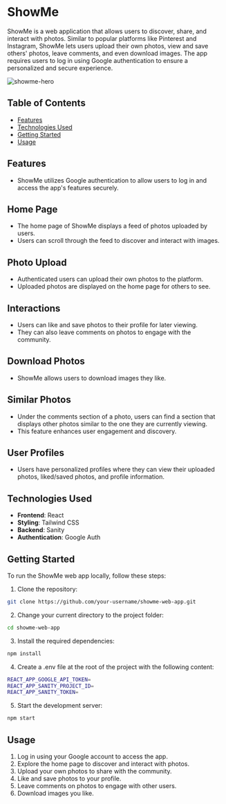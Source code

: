 # ShowMe

ShowMe is a web application that allows users to discover, share, and interact with photos. Similar to popular platforms like Pinterest and Instagram, ShowMe lets users upload their own photos, view and save others' photos, leave comments, and even download images. The app requires users to log in using Google authentication to ensure a personalized and secure experience.

![showme-hero](https://github.com/xexraa/ShowMe/assets/121942715/69a1d59e-59dc-4089-be73-41876d62c035)

## Table of Contents

- [Features](#features)
- [Technologies Used](#technologies-used)
- [Getting Started](#getting-started)
- [Usage](#usage)

## Features
- ShowMe utilizes Google authentication to allow users to log in and access the app's features securely.

## Home Page
- The home page of ShowMe displays a feed of photos uploaded by users.
- Users can scroll through the feed to discover and interact with images.

## Photo Upload
- Authenticated users can upload their own photos to the platform.
- Uploaded photos are displayed on the home page for others to see.

## Interactions
- Users can like and save photos to their profile for later viewing.
- They can also leave comments on photos to engage with the community.

## Download Photos
- ShowMe allows users to download images they like.

## Similar Photos
- Under the comments section of a photo, users can find a section that displays other photos similar to the one they are currently viewing.
- This feature enhances user engagement and discovery.

## User Profiles
- Users have personalized profiles where they can view their uploaded photos, liked/saved photos, and profile information.

## Technologies Used
- **Frontend**: React
- **Styling**: Tailwind CSS
- **Backend**: Sanity
- **Authentication**: Google Auth

## Getting Started
To run the ShowMe web app locally, follow these steps:
1. Clone the repository:
```bash
git clone https://github.com/your-username/showme-web-app.git
```
2. Change your current directory to the project folder:
```bash
cd showme-web-app
```
3. Install the required dependencies:
```bash
npm install
```
4. Create a .env file at the root of the project with the following content:
```bash
REACT_APP_GOOGLE_API_TOKEN=
REACT_APP_SANITY_PROJECT_ID=
REACT_APP_SANITY_TOKEN=
```
5. Start the development server:
```bash
npm start
```

## Usage
1. Log in using your Google account to access the app.
2. Explore the home page to discover and interact with photos.
3. Upload your own photos to share with the community.
4. Like and save photos to your profile.
5. Leave comments on photos to engage with other users.
6. Download images you like.
